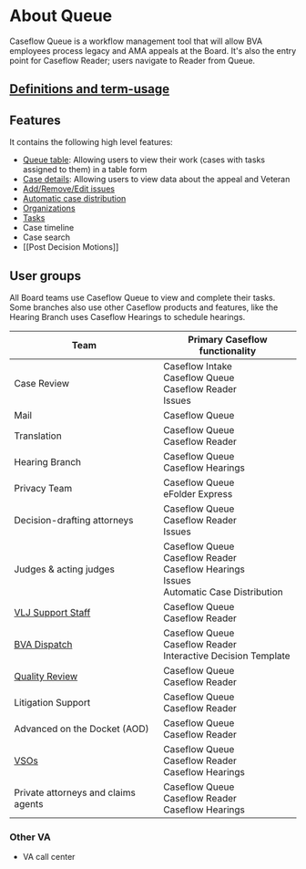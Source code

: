 # About Queue
Caseflow Queue is a workflow management tool that will allow BVA employees process legacy and AMA appeals at the Board. It's also the entry point for Caseflow Reader; users navigate to Reader from Queue. 

## [Definitions and term-usage](https://github.com/department-of-veterans-affairs/caseflow/wiki/Queue-data-dictionary)

## Features
It contains the following high level features:
- [Queue table](https://github.com/department-of-veterans-affairs/caseflow/wiki/Table): Allowing users to view their work (cases with tasks assigned to them) in a table form
- [Case details](https://github.com/department-of-veterans-affairs/caseflow/wiki/Case-details): Allowing users to view data about the appeal and Veteran
- [Add/Remove/Edit issues](https://github.com/department-of-veterans-affairs/caseflow/wiki/Editing-AMA-issues)
- [Automatic case distribution](https://github.com/department-of-veterans-affairs/caseflow/wiki/Automatic-Case-Distribution)
- [Organizations](https://github.com/department-of-veterans-affairs/caseflow/wiki/Organizations)
- [Tasks](https://github.com/department-of-veterans-affairs/caseflow/wiki/Tasks)
- Case timeline
- Case search
- [[Post Decision Motions]]

## User groups
All Board teams use Caseflow Queue to view and complete their tasks. Some branches also use other Caseflow products and features, like the Hearing Branch uses Caseflow Hearings to schedule hearings.

Team | Primary Caseflow functionality
---|---
Case Review|Caseflow Intake<br>Caseflow Queue<br>Caseflow Reader<br>Issues
Mail|Caseflow Queue
Translation|Caseflow Queue<br>Caseflow Reader
Hearing Branch|Caseflow Queue<br>Caseflow Hearings
Privacy Team|Caseflow Queue<br>eFolder Express
Decision-drafting attorneys|Caseflow Queue<br>Caseflow Reader<br>Issues
Judges & acting judges |Caseflow Queue<br>Caseflow Reader<br>Caseflow Hearings<br>Issues<br>Automatic Case Distribution
[VLJ Support Staff](https://github.com/department-of-veterans-affairs/caseflow/wiki/VLJ-Support)|Caseflow Queue<br>Caseflow Reader
[BVA Dispatch](https://github.com/department-of-veterans-affairs/caseflow/wiki/BVA-Dispatch)|Caseflow Queue<br>Caseflow Reader<br>Interactive Decision Template
[Quality Review](https://github.com/department-of-veterans-affairs/caseflow/wiki/Quality-Review)|Caseflow Queue<br>Caseflow Reader
Litigation Support | Caseflow Queue<br>Caseflow Reader
Advanced on the Docket (AOD)|Caseflow Queue<br>Caseflow Reader
[VSOs](https://github.com/department-of-veterans-affairs/caseflow/wiki/VSOs)|Caseflow Queue<br>Caseflow Reader<br>Caseflow Hearings
Private attorneys and claims agents |Caseflow Queue<br>Caseflow Reader<br>Caseflow Hearings

### Other VA
- VA call center
